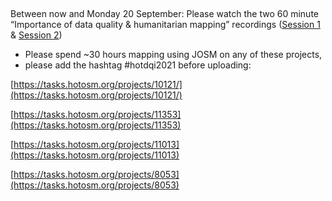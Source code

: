 
##

Between now and Monday 20 September: 
Please watch the two 60 minute “Importance of data quality & humanitarian mapping” recordings ([Session 1](https://www.youtube.com/watch?v=QFtKUcKJ3yA) & [Session 2](https://www.youtube.com/watch?v=wTRbiir4Q40))


* Please spend ~30 hours mapping using JOSM on any of these projects, 
* please add the hashtag #hotdqi2021 before uploading:

[https://tasks.hotosm.org/projects/10121/](https://tasks.hotosm.org/projects/10121/)

[https://tasks.hotosm.org/projects/11353](https://tasks.hotosm.org/projects/11353)

[https://tasks.hotosm.org/projects/11013](https://tasks.hotosm.org/projects/11013)

[https://tasks.hotosm.org/projects/8053](https://tasks.hotosm.org/projects/8053)
